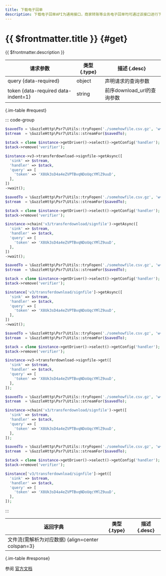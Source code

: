```yaml
---
title: 下载电子回单
description: 下载电子回单API为通用接口，商家转账等业务电子回单均可通过该接口进行下载。
---
```


# {{ $frontmatter.title }} {#get}

{{ $frontmatter.description }}

| 请求参数 | 类型 {.type} | 描述 {.desc}
| --- | --- | ---
| query {data-required} | object | 声明请求的查询参数
| token {data-required data-indent=1} | string | 前序download_url的查询参数

{.im-table #request}

::: code-group

```php [异步纯链式]
$savedTo = \GuzzleHttp\Psr7\Utils::tryFopen('./somehowfile.csv.gz', 'w+');
$stream  = \GuzzleHttp\Psr7\Utils::streamFor($savedTo);

$stack = clone $instance->getDriver()->select()->getConfig('handler');
$stack->remove('verifier');

$instance->v3->transferdownload->signfile->getAsync([
  'sink' => $stream,
  'handler' => $stack,
  'query' => [
    'token' => 'X8Uk3sD4a4eZVPTBvqNDoUqcYMlZ9uuD',
  ],
])
->wait();
```

```php [异步声明式]
$savedTo = \GuzzleHttp\Psr7\Utils::tryFopen('./somehowfile.csv.gz', 'w+');
$stream  = \GuzzleHttp\Psr7\Utils::streamFor($savedTo);

$stack = clone $instance->getDriver()->select()->getConfig('handler');
$stack->remove('verifier');

$instance->chain('v3/transferdownload/signfile')->getAsync([
  'sink' => $stream,
  'handler' => $stack,
  'query' => [
    'token' => 'X8Uk3sD4a4eZVPTBvqNDoUqcYMlZ9uuD',
  ],
])
->wait();
```

```php [异步属性式]
$savedTo = \GuzzleHttp\Psr7\Utils::tryFopen('./somehowfile.csv.gz', 'w+');
$stream  = \GuzzleHttp\Psr7\Utils::streamFor($savedTo);

$stack = clone $instance->getDriver()->select()->getConfig('handler');
$stack->remove('verifier');

$instance['v3/transferdownload/signfile']->getAsync([
  'sink' => $stream,
  'handler' => $stack,
  'query' => [
    'token' => 'X8Uk3sD4a4eZVPTBvqNDoUqcYMlZ9uuD',
  ],
])
->wait();
```

```php [同步纯链式]
$savedTo = \GuzzleHttp\Psr7\Utils::tryFopen('./somehowfile.csv.gz', 'w+');
$stream  = \GuzzleHttp\Psr7\Utils::streamFor($savedTo);

$stack = clone $instance->getDriver()->select()->getConfig('handler');
$stack->remove('verifier');

$instance->v3->transferdownload->signfile->get([
  'sink' => $stream,
  'handler' => $stack,
  'query' => [
    'token' => 'X8Uk3sD4a4eZVPTBvqNDoUqcYMlZ9uuD',
  ],
]);
```

```php [同步声明式]
$savedTo = \GuzzleHttp\Psr7\Utils::tryFopen('./somehowfile.csv.gz', 'w+');
$stream  = \GuzzleHttp\Psr7\Utils::streamFor($savedTo);

$instance->chain('v3/transferdownload/signfile')->get([
  'sink' => $stream,
  'handler' => $stack,
  'query' => [
    'token' => 'X8Uk3sD4a4eZVPTBvqNDoUqcYMlZ9uuD',
  ],
]);
```

```php [同步属性式]
$savedTo = \GuzzleHttp\Psr7\Utils::tryFopen('./somehowfile.csv.gz', 'w+');
$stream  = \GuzzleHttp\Psr7\Utils::streamFor($savedTo);

$stack = clone $instance->getDriver()->select()->getConfig('handler');
$stack->remove('verifier');

$instance['v3/transferdownload/signfile']->get([
  'sink' => $stream,
  'handler' => $stack,
  'query' => [
    'token' => 'X8Uk3sD4a4eZVPTBvqNDoUqcYMlZ9uuD',
  ],
]);
```

:::

| 返回字典 | 类型 {.type} | 描述 {.desc}
| --- | --- | ---
| 文件流(需解析为对应数据) {align=center colspan=3}

{.im-table #response}

参阅 [官方文档](https://pay.weixin.qq.com/wiki/doc/apiv3_partner/Offline/apis/chapter4_1_15.shtml)
